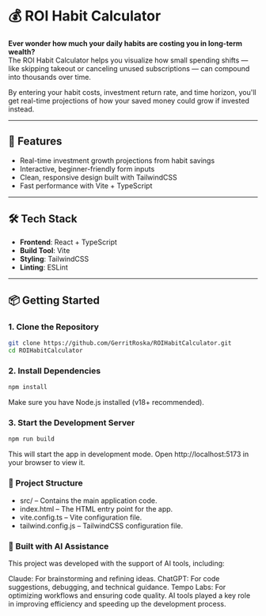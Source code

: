 # 💰 ROI Habit Calculator

**Ever wonder how much your daily habits are costing you in long-term wealth?**  
The ROI Habit Calculator helps you visualize how small spending shifts — like skipping takeout or canceling unused subscriptions — can compound into thousands over time.

By entering your habit costs, investment return rate, and time horizon, you'll get real-time projections of how your saved money could grow if invested instead.

---

## 🚀 Features

- Real-time investment growth projections from habit savings
- Interactive, beginner-friendly form inputs
- Clean, responsive design built with TailwindCSS
- Fast performance with Vite + TypeScript

---

## 🛠️ Tech Stack

- **Frontend**: React + TypeScript  
- **Build Tool**: Vite  
- **Styling**: TailwindCSS  
- **Linting**: ESLint

---

## 📦 Getting Started

### 1. Clone the Repository

```bash
git clone https://github.com/GerritRoska/ROIHabitCalculator.git
cd ROIHabitCalculator

```
### 2. Install Dependencies  
```bash
npm install
```
Make sure you have Node.js installed (v18+ recommended).

### 3. Start the Development Server
```bash
npm run build
```
This will start the app in development mode. Open http://localhost:5173 in your browser to view it.

### 📁 Project Structure
- src/ – Contains the main application code.
- index.html – The HTML entry point for the app.
- vite.config.ts – Vite configuration file.
- tailwind.config.js – TailwindCSS configuration file.

### 🤖 Built with AI Assistance
This project was developed with the support of AI tools, including:

Claude: For brainstorming and refining ideas.
ChatGPT: For code suggestions, debugging, and technical guidance.
Tempo Labs: For optimizing workflows and ensuring code quality.
AI tools played a key role in improving efficiency and speeding up the development process.
